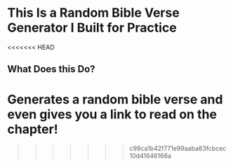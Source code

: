# This Is a Random Bible Verse Generator I Built for Practice
<<<<<<< HEAD
## What Does this Do?
Generates a random bible verse and even gives you a link to read on the chapter!
=======
>>>>>>> c99ca1b42f771e99aaba83fcbcec10d41646166a
